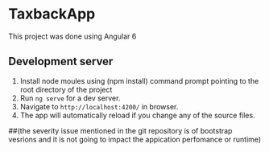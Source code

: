 # TaxbackApp

This project was done using Angular 6

## Development server
1. Install node moules using (npm install) command prompt pointing to the root directory of the project
2. Run `ng serve` for a dev server. 
3. Navigate to `http://localhost:4200/` in browser. 
4. The app will automatically reload if you change any of the source files.

##(the severity issue mentioned in the git repository is of bootstrap vesrions and it is not going to impact the appication perfomance or runtime)


